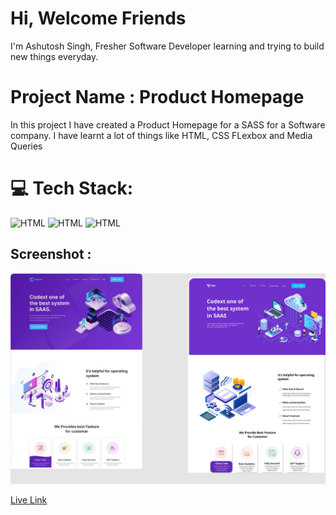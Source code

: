 # Hi, Welcome Friends

I'm Ashutosh Singh, Fresher Software Developer learning and trying to build new things everyday.

# Project Name : Product Homepage

In this project I have created a Product Homepage for a SASS for a Software company. I have learnt a lot of things like HTML, CSS FLexbox and Media Queries

# 💻 Tech Stack:

![HTML](https://img.shields.io/badge/-HTML-blue)
![HTML](https://img.shields.io/badge/-CSS-orange)
![HTML](https://img.shields.io/badge/-Media%20Querie-lightgrey)

## Screenshot :

![Screenshot](./images/13.png)

[Live Link](https://dazzling-pika-1aaf14.netlify.app/)
